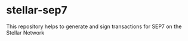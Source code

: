 # stellar-sep7
This repository helps to generate and sign transactions for SEP7 on the Stellar Network

